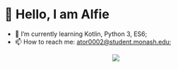 # 👋 Hello, I am Alfie
- 🌱 I’m currently learning Kotlin, Python 3, ES6; 
- 📫 How to reach me: ator0002@student.monash.edu;

<p align="center">
    <img align="center" src="https://github-readme-stats.vercel.app/api/pin/?username=alfielytorres&repo=handle-path-oz" />
</p>

